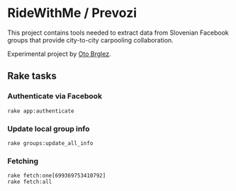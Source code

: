 # RideWithMe / Prevozi

This project contains tools needed to extract data from Slovenian Facebook groups that provide city-to-city carpooling collaboration.

Experimental project by [Oto Brglez](https://otobrglez.opalab.com).

## Rake tasks

### Authenticate via Facebook
 
    rake app:authenticate  

### Update local group info

    rake groups:update_all_info

### Fetching

    rake fetch:one[699369753410792]
    rake fetch:all
   
